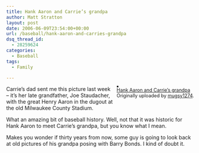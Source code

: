 ```yaml
---
title: Hank Aaron and Carrie’s grandpa
author: Matt Stratton
layout: post
date: 2006-06-09T23:54:00+00:00
url: /baseball/hank-aaron-and-carries-grandpa
dsq_thread_id:
  - 28259624
categories:
  - Baseball
tags:
  - Family

---
```

<div style="float:right;margin-left:10px;margin-bottom:10px;">
  <a href="https://www.flickr.com/photos/mugsy/163859687/" title="photo sharing"><img src="https://static.flickr.com/76/163859687_3ea893cfbb_m.jpg" alt="" style="border:solid 2px #000000;" /></a> <br /> <span style="font-size:.9em;margin-top:0;"> <a href="https://www.flickr.com/photos/mugsy/163859687/">Hank Aaron and Carrie&#8217;s grandpa</a> <br /> Originally uploaded by <a href="https://www.flickr.com/people/mugsy/">mugsy1274</a>. </span>
</div>

Carrie&#8217;s dad sent me this picture last week &#8211; it&#8217;s her late grandfather, Joe Staudacher, with the great Henry Aaron in the dugout at the old Milwaukee County Stadium.

What an amazing bit of baseball history. Well, not that it was historic for Hank Aaron to meet Carrie&#8217;s grandpa, but you know what I mean.

Makes you wonder if thirty years from now, some guy is going to look back at old pictures of his grandpa posing with Barry Bonds. I kind of doubt it.